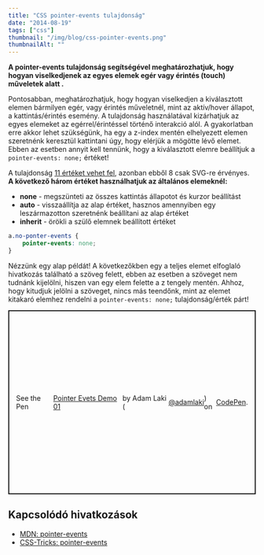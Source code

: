 ```yaml
---
title: "CSS pointer-events tulajdonság"
date: "2014-08-19"
tags: ["css"]
thumbnail: "/img/blog/css-pointer-events.png"
thumbnailAlt: ""
---
```


**A pointer-events tulajdonság segítségével meghatározhatjuk, hogy hogyan viselkedjenek az egyes elemek egér vagy érintés (touch) műveletek alatt .**

Pontosabban, meghatározhatjuk, hogy hogyan viselkedjen a kiválasztott elemen bármilyen egér, vagy érintés műveletnél, mint az aktív/hover állapot, a kattintás/érintés esemény. A tulajdonság használatával kizárhatjuk az egyes elemeket az egérrel/érintéssel történő interakció alól. A gyakorlatban erre akkor lehet szükségünk, ha egy a z-index mentén elhelyezett elemen szeretnénk keresztül kattintani úgy, hogy elérjük a mögötte lévő elemet. Ebben az esetben annyit kell tennünk, hogy a kiválasztott elemre beállítjuk a `pointer-events: none;` értéket!

A tulajdonság [11 értéket vehet fel](https://developer.mozilla.org/en-US/docs/Web/CSS/pointer-events), azonban ebből 8 csak SVG-re érvényes. **A következő három értéket használhatjuk az általános elemeknél:**

- **none** - megszünteti az összes kattintás állapotot és kurzor beállítást
- **auto** \- visszaállítja az alap értéket, hasznos amennyiben egy leszármazotton szeretnénk beállítani az alap értéket
- **inherit** - örökli a szülő elemnek beállított értéket

```css
a.no-ponter-events {
    pointer-events: none;
}
```

Nézzünk egy alap példát! A következőkben egy a teljes elemet elfoglaló hivatkozás található a szöveg felett, ebben az esetben a szöveget nem tudnánk kijelölni, hiszen van egy elem felette a z tengely mentén. Ahhoz, hogy kitudjuk jelölni a szöveget, nincs más teendőnk, mint az elemet kitakaró elemhez rendelni a `pointer-events: none;` tulajdonság/érték párt!

<p class="codepen" style="height: 374px; box-sizing: border-box; display: flex; align-items: center; justify-content: center; border: 2px solid; margin: 1em 0; padding: 1em;" data-height="374" data-theme-id="2175" data-default-tab="css,result" data-user="adamlaki" data-slug-hash="19f4a0a1d17031c3fb6d9d7a3c0a05bd" data-pen-title="Pointer Evets Demo 01">See the Pen <a href="https://codepen.io/adamlaki/pen/19f4a0a1d17031c3fb6d9d7a3c0a05bd">Pointer Evets Demo 01</a> by Adam Laki (<a href="https://codepen.io/adamlaki">@adamlaki</a>) on <a href="https://codepen.io">CodePen</a>.</p>
<script async src="https://static.codepen.io/assets/embed/ei.js"></script>

## Kapcsolódó hivatkozások

- [MDN: pointer-events](https://developer.mozilla.org/en-US/docs/Web/CSS/pointer-events)
- [CSS-Tricks: pointer-events](http://css-tricks.com/almanac/properties/p/pointer-events/)
